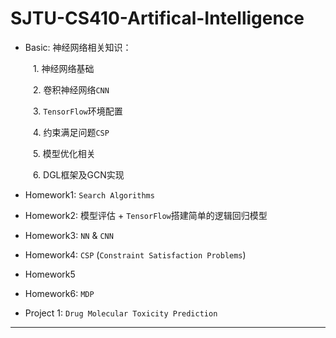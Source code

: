 # SJTU-CS410-Artifical-Intelligence

 - Basic: 神经网络相关知识：
 
 &emsp; &emsp; 1. 神经网络基础
 
 &emsp; &emsp; 2. 卷积神经网络`CNN`
 
 &emsp; &emsp; 3. `TensorFlow`环境配置
 
 &emsp; &emsp; 4. 约束满足问题`CSP`
 
 &emsp; &emsp; 5. 模型优化相关
 
 &emsp; &emsp; 6. DGL框架及GCN实现
 
 - Homework1: `Search Algorithms`
 
 - Homework2: 模型评估 + `TensorFlow`搭建简单的逻辑回归模型
 
 - Homework3: `NN` & `CNN`
 
 - Homework4: `CSP` (`Constraint Satisfaction Problems`)
 
 - Homework5
 
 - Homework6: `MDP`
 
 - Project 1: `Drug Molecular Toxicity Prediction`
 
 --------------------

